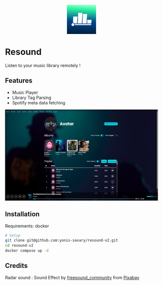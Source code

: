 <p align="center">
    <img src="./public/assets/resound96.png" width="96" height="96" alt="Resound logo">
</p>

# Resound

Listen to your music library remotely !

## Features

- Music Player
- Library Tag Parsing
- Spotify meta data fetching

<p align="center">
    <img src="./art/preview.jpeg" height="300">
</p>

## Installation

Requirements: docker

```bash
# Setup
git clone git@github.com:yonis-savary/resound-v2.git
cd resound-v2
docker compose up -d
```


## Credits

Radar sound : Sound Effect by <a href="https://pixabay.com/users/freesound_community-46691455/?utm_source=link-attribution&utm_medium=referral&utm_campaign=music&utm_content=35955">freesound_community</a> from <a href="https://pixabay.com/sound-effects//?utm_source=link-attribution&utm_medium=referral&utm_campaign=music&utm_content=35955">Pixabay</a>